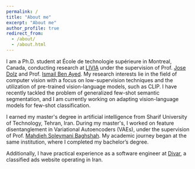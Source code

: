 ```yaml
---
permalink: /
title: "About me"
excerpt: "About me"
author_profile: true
redirect_from: 
  - /about/
  - /about.html
---
```


I am a Ph.D. student at École de technologie supérieure in Montreal, Canada, conducting research at [LIVIA](https://liviamtl.ca) under the supervision of Prof. [Jose Dolz](https://josedolz.github.io) and Prof. [Ismail Ben Ayed](https://profs.etsmtl.ca/ibenayed/).
My research interests lie in the field of computer vision with a focus on low-supervision techniques and the utilization of pre-trained vision-language models, such as CLIP.
I have recently tackled the problem of generalized few-shot semantic segmentation, and I am currently working on adapting vision-language models for few-shot classification.

I earned my master's degree in artificial intelligence from Sharif University of Technology, Tehran, Iran. During my master's, I worked on feature disentanglement in Variational Autoencoders (VAEs), under the supervision of Prof. [Mahdieh Soleymani Baghshah](https://sharif.edu/~soleymani/).
 My academic journey began at the same institution, where I completed my bachelor’s degree.

Additionally, I have practical experience as a software engineer at [Divar](https://divar.ir/s/tehran), a classified ads website operating in Iran.
